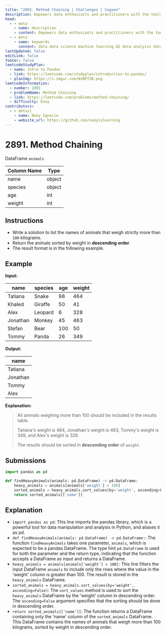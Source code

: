 ```yaml
---
title: "2891. Method Chaining | Challenges | Cogxen"
description: Empowers data enthusiasts and practitioners with the tools and knowledge to unlock the potential of data.
head:
  - - meta
    - name: description
    - content: Empowers data enthusiasts and practitioners with the tools and knowledge to unlock the potential of data.
  - - meta
    - name: keywords
      content: data data science machine learning AI data analysis data-driven data enthusiasts data practitioners
lastUpdated: false
editLink: false
footer: false
leetcodeStudyPlan:
  - name: Intro to Pandas
  - link: https://leetcode.com/studyplan/introduction-to-pandas/
  - planImg: https://i.imgur.com/WzBPfZB.png
leetcodeInformation:
  - number: 2891
  - problemName: Method Chaining
  - link: https://leetcode.com/problems/method-chaining/
  - difficulty: Easy
contributors:
  - - detail
    - name: Noey Ignacio
    - website_url: https://github.com/noeyislearning
---
```


# 2891. Method Chaining

DataFrame `animals`

<ScrollableTableContainer>

| Column Name | Type   |
| ----------- | ------ |
| name        | object |
| species     | object |
| age         | int    |
| weight      | int    |

</ScrollableTableContainer>

## Instructions

- Write a solution to list the names of animals that weigh strictly more than `100` kilograms.
- Return the animals sorted by weight in **descending order**.
- The result format is in the following example.

## Example

**Input:**

<ScrollableTableContainer>

| name     | species | age | weight |
| -------- | ------- | --- | ------ |
| Tatiana  | Snake   | 98  | 464    |
| Khaled   | Giraffe | 50  | 41     |
| Alex     | Leopard | 6   | 328    |
| Jonathan | Monkey  | 45  | 463    |
| Stefan   | Bear    | 100 | 50     |
| Tommy    | Panda   | 26  | 349    |

</ScrollableTableContainer>

**Output:**

<ScrollableTableContainer>

| name     |
| -------- |
| Tatiana  |
| Jonathan |
| Tommy    |
| Alex     |

</ScrollableTableContainer>

**Explanation:**

> All animals weighing more than $100$ should be included in the results table.
>
> Tatiana's weight is $464$, Jonathan's weight is $463$, Tommy's weight is $349$, and Alex's weight is $328$.
>
> The results should be sorted in **descending order** of `weight`.

## Submissions

```python :line-numbers
import pandas as pd

def findHeavyAnimals(animals: pd.DataFrame) -> pd.DataFrame:
    heavy_animals = animals[animals['weight'] > 100]
    sorted_animals = heavy_animals.sort_values(by='weight', ascending=False)
    return sorted_animals[['name']]
```

## Explanation

<CustomAccordion title="Python (Pandas)" submitted_by="@noeyislearning" submit_website_url="https://github.com/noeyislearning" :collapsed=false>

- `import pandas as pd`: This line imports the pandas library, which is a powerful tool for data manipulation and analysis in Python, and aliases it as pd.
- `def findHeavyAnimals(animals: pd.DataFrame) -> pd.DataFrame:`: The function `findHeavyAnimals` takes one parameter, `animals`, which is expected to be a pandas DataFrame. The type hint `pd.DataFrame` is used for both the parameter and the return type, indicating that the function accepts a DataFrame as input and returns a DataFrame.
- `heavy_animals = animals[animals['weight'] > 100]`: This line filters the input DataFrame `animals` to include only the rows where the value in the 'weight' column is greater than 100. The result is stored in the `heavy_animals` DataFrame.
- `sorted_animals = heavy_animals.sort_values(by='weight', ascending=False)`: The `sort_values` method is used to sort the `heavy_animals` DataFrame by the 'weight' column in descending order. The `ascending=False` argument specifies that the sorting should be done in descending order.
- `return sorted_animals[['name']]`: The function returns a DataFrame containing only the 'name' column of the `sorted_animals` DataFrame. This DataFrame contains the names of animals that weigh more than 100 kilograms, sorted by weight in descending order.

</CustomAccordion>

